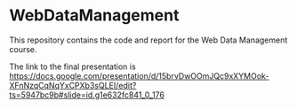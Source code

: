 # WebDataManagement
This repository contains the code and report for the Web Data Management course.



The link to the final presentation is https://docs.google.com/presentation/d/15brvDwOOmJQc9xXYMOok-XFnNzqCqNqYxCPXb3sQLEI/edit?ts=5947bc9b#slide=id.g1e632fc841_0_176
